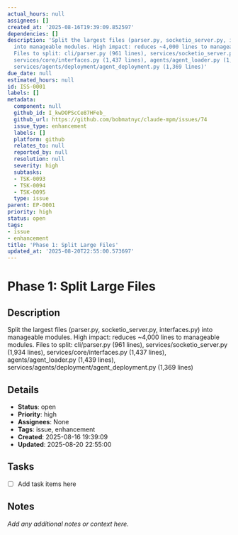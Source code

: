 ```yaml
---
actual_hours: null
assignees: []
created_at: '2025-08-16T19:39:09.852597'
dependencies: []
description: 'Split the largest files (parser.py, socketio_server.py, interfaces.py)
  into manageable modules. High impact: reduces ~4,000 lines to manageable modules.
  Files to split: cli/parser.py (961 lines), services/socketio_server.py (1,934 lines),
  services/core/interfaces.py (1,437 lines), agents/agent_loader.py (1,439 lines),
  services/agents/deployment/agent_deployment.py (1,369 lines)'
due_date: null
estimated_hours: null
id: ISS-0001
labels: []
metadata:
  component: null
  github_id: I_kwDOPScCe87HFeb_
  github_url: https://github.com/bobmatnyc/claude-mpm/issues/74
  issue_type: enhancement
  labels: []
  platform: github
  relates_to: null
  reported_by: null
  resolution: null
  severity: high
  subtasks:
  - TSK-0093
  - TSK-0094
  - TSK-0095
  type: issue
parent: EP-0001
priority: high
status: open
tags:
- issue
- enhancement
title: 'Phase 1: Split Large Files'
updated_at: '2025-08-20T22:55:00.573697'
---
```


# Phase 1: Split Large Files

## Description
Split the largest files (parser.py, socketio_server.py, interfaces.py) into manageable modules. High impact: reduces ~4,000 lines to manageable modules. Files to split: cli/parser.py (961 lines), services/socketio_server.py (1,934 lines), services/core/interfaces.py (1,437 lines), agents/agent_loader.py (1,439 lines), services/agents/deployment/agent_deployment.py (1,369 lines)

## Details
- **Status**: open
- **Priority**: high
- **Assignees**: None
- **Tags**: issue, enhancement
- **Created**: 2025-08-16 19:39:09
- **Updated**: 2025-08-20 22:55:00

## Tasks
- [ ] Add task items here

## Notes
_Add any additional notes or context here._
